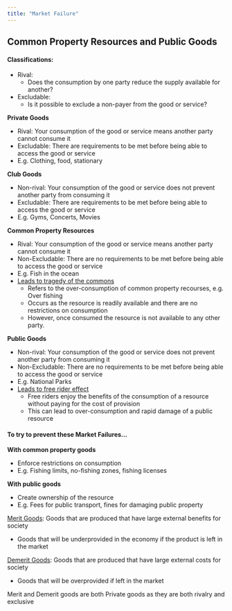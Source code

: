 ```yaml
---
title: "Market Failure"
---
```


## **Common Property Resources and Public Goods**

#### **Classifications:**
-   Rival:
	-   Does the consumption by one party reduce the supply available for another?
-   Excludable:
	-   Is it possible to exclude a non-payer from the good or service?

**Private Goods**
-   Rival: Your consumption of the good or service means another party cannot consume it
-   Excludable: There are requirements to be met before being able to access the good or service
-   E.g. Clothing, food, stationary

**Club Goods**
-   Non-rival: Your consumption of the good or service does not prevent another party from consuming it
-   Excludable: There are requirements to be met before being able to access the good or service
-   E.g. Gyms, Concerts, Movies

**Common Property Resources**
-   Rival: Your consumption of the good or service means another party cannot consume it
-   Non-Excludable: There are no requirements to be met before being able to access the good or service
-   E.g. Fish in the ocean
-   <u>Leads to tragedy of the commons</u>
	-   Refers to the over-consumption of common property recourses, e.g. Over fishing
	-   Occurs as the resource is readily available and there are no restrictions on consumption
	-   However, once consumed the resource is not available to any other party.

**Public Goods**
-   Non-rival: Your consumption of the good or service does not prevent another party from consuming it
-   Non-Excludable: There are no requirements to be met before being able to access the good or service
-   E.g. National Parks
-   <u>Leads to free rider effect</u>
	-   Free riders enjoy the benefits of the consumption of a resource without paying for the cost of provision
	-   This can lead to over-consumption and rapid damage of a public resource


#### To try to prevent these Market Failures...

**With common property goods**
-   Enforce restrictions on consumption
-   E.g. Fishing limits, no-fishing zones, fishing licenses

**With public goods**
-   Create ownership of the resource
-   E.g. Fees for public transport, fines for damaging public property


<u>Merit Goods</u>: Goods that are produced that have large external benefits for society
-   Goods that will be underprovided in the economy if the product is left in the market

<u>Demerit Goods</u>: Goods that are produced that have large external costs for society
-   Goods that will be overprovided if left in the market

Merit and Demerit goods are both Private goods as they are both rivalry and exclusive